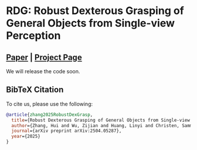 # RDG: Robust Dexterous Grasping of General Objects from Single-view Perception

## [Paper](https://arxiv.org/abs/2504.05287) | [Project Page](https://zdchan.github.io/Robust_DexGrasp/) 

We will release the code soon.





## BibTeX Citation

To cite us, please use the following:

```bibtex
@article{zhang2025RobustDexGrasp,
  title={Robust Dexterous Grasping of General Objects from Single-view Perception},
  author={Zhang, Hui and Wu, Zijian and Huang, Linyi and Christen, Sammy and Song, Jie},
  journal={arXiv preprint arXiv:2504.05287},
  year={2025}
}
```
